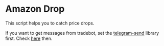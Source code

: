 # Amazon Drop

This script helps you to catch price drops.

If you want to get messages from tradebot, set the [telegram-send](https://pypi.org/project/telegram-send/) library first. Check [here](https://medium.com/@robertbracco1/how-to-write-a-telegram-bot-to-send-messages-with-python-bcdf45d0a580) then.
